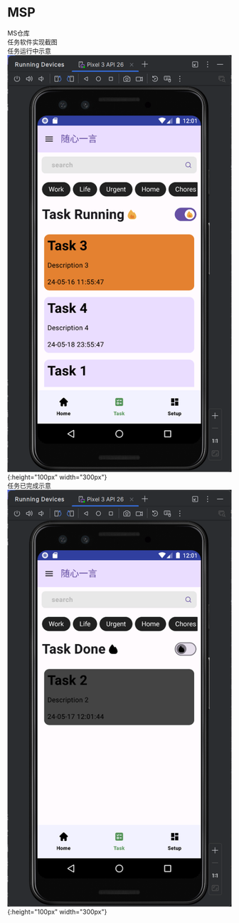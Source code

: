 
# MSP

MS仓库  
任务软件实现截图  
任务运行中示意  
![TaskRunning](img/TaskRunning.png "Task Running Screen Shoot"){:height="100px" width="300px"}  
任务已完成示意  
![TaskDone](img/TaskDone.png "Task Done Screen Shoot"){:height="100px" width="300px"}  